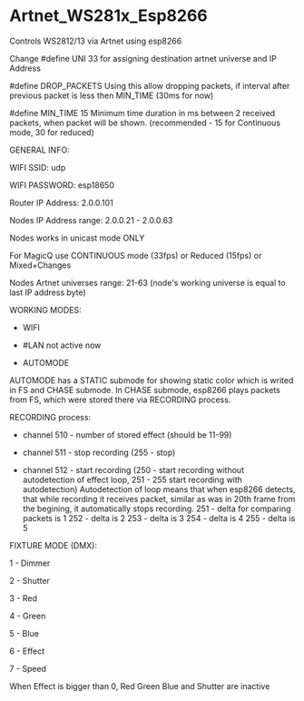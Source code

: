 # Artnet_WS281x_Esp8266
 Controls WS2812/13 via Artnet using esp8266

 Change #define UNI 33 for assigning destination artnet universe and IP Address

#define DROP_PACKETS
Using this allow dropping packets, if interval after previous packet is less then MIN_TIME (30ms for now)

#define MIN_TIME 15 Minimum time duration in ms between 2 received packets, when packet will be shown. (recommended - 15 for Continuous mode, 30 for reduced)

GENERAL INFO:

WIFI SSID: udp

WIFI PASSWORD: esp18650

Router IP Address: 2.0.0.101

Nodes IP Address range: 2.0.0.21 - 2.0.0.63

Nodes works in unicast mode ONLY

For MagicQ use CONTINUOUS mode (33fps) or Reduced (15fps) or Mixed+Changes

Nodes Artnet universes range: 21-63 (node's working universe is equal to last IP address byte)

WORKING MODES:

 - WIFI

 - #LAN not active  now

 - AUTOMODE

AUTOMODE has a STATIC submode for showing static color which is writed in FS and CHASE submode. In CHASE submode, esp8266 plays packets from FS, which were stored there via RECORDING process.

  RECORDING process:

   - channel 510 - number of stored effect (should be 11-99)

   - channel 511 - stop recording (255 - stop)

   - channel 512 - start recording (250 - start recording without autodetection of effect loop, 251 - 255 start recording with autodetection) Autodetection of loop means that when 
  esp8266 detects, that while recording it receives packet, similar as was in 20th frame from the begining, it automatically stops recording.
  251 - delta for comparing packets is 1
  252 - delta is 2
  253 - delta is 3
  254 - delta is 4
  255 - delta is 5

  FIXTURE MODE (DMX):

  1 - Dimmer

  2 - Shutter

  3 - Red

  4 - Green

  5 - Blue

  6 - Effect

  7 - Speed

  When Effect is bigger than 0, Red Green Blue and Shutter are inactive
